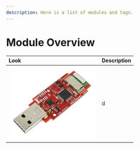 ```yaml
---
description: Here is a list of modules and tags.
---
```


# Module Overview

| Look | Description |
| :--- | :--- |
| ![](../.gitbook/assets/_basics_module-overview_usb-dongle.png)| d|

